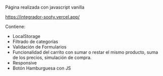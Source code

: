 Página realizada con javascript vanilla

https://integrador-sooty.vercel.app/

Contiene:
  - LocalStorage
  - Filtrado de categorías
  - Validación de Formularios
  - Funcionalidad del carrito con sumar o restar el mismo producto, suma de los precios, simulación de compra.
  - Responsive
  - Botón Hamburguesa con JS

